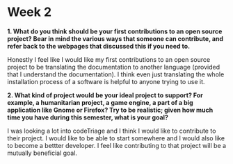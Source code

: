 Week 2
======
**1. What do you think should be your first contributions to an open source project? Bear in mind the various ways that someone can contribute, and refer back to the webpages that discussed this if you need to.**

Honestly I feel like I would like my first contributions to an open source project to be translating the documentation to another language (provided that I understand the documentation). I think even just translating the whole installation process of a software is helpful to anyone trying to use it.

**2. What kind of project would be your ideal project to support? For example, a humanitarian project, a game engine, a part of a big application like Gnome or Firefox? Try to be realistic; given how much time you have during this semester, what is your goal?**

I was looking a lot into codeTriage and I think I would like to contribute to their project. I would like to be able to start somewhere and I would also like to become a bettter developer. I feel like contributing to that project will be a mutually beneficial goal. 
